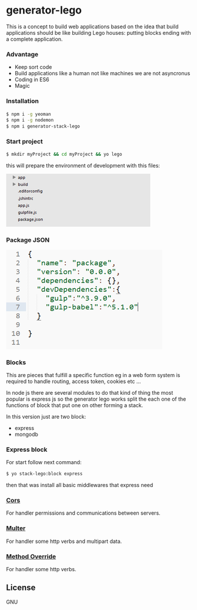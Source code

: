 # generator-lego
This is a concept to build web applications based on the idea that build applications should be like building Lego houses: putting blocks ending with a complete application.

### Advantage
  - Keep sort code
  - Build applications like a human not like machines we are not asyncronus  
  - Coding in ES6  
  - Magic

### Installation

```sh
$ npm i -g yeoman
$ npm i -g nodemon
$ npm i generator-stack-lego
```
### Start project 

```sh
$ mkdir myProject && cd myProject && yo lego 
```

this will prepare the environment of development with this files:

![tree](./images/init.png "Logo Title Text 1")

### Package JSON
![tree](./images/init-package.json.png "Tree of default packages")


### Blocks 
This are pieces that fulfill a specific function eg in a web form system is required to handle routing, access token, cookies etc ...

In node js there are several modules to do that kind of thing the most popular is express js so the generator lego works split the each one of the functions of block that put one on other forming a stack.

In this version just are two block:
* express
* mongodb

### Express block
For start follow next command:
```sh
$ yo stack-lego:block express 
```
then that was install all basic middlewares that express need
### [Cors](https://www.npmjs.com/package/cors) 

For handler permissions and communications between servers.

### [Multer](https://www.npmjs.com/package/multer) 
For handler some http verbs and multipart data. 

### [Method Override](https://www.npmjs.com/package/method-override) 
For handler some http verbs.



License
----

GNU

